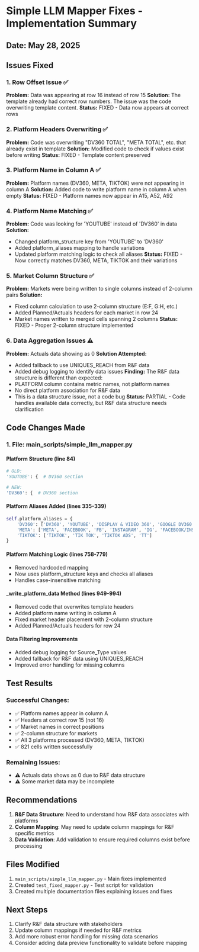 # Simple LLM Mapper Fixes - Implementation Summary

## Date: May 28, 2025

## Issues Fixed

### 1. Row Offset Issue ✅
**Problem:** Data was appearing at row 16 instead of row 15
**Solution:** The template already had correct row numbers. The issue was the code overwriting template content.
**Status:** FIXED - Data now appears at correct rows

### 2. Platform Headers Overwriting ✅
**Problem:** Code was overwriting "DV360 TOTAL", "META TOTAL", etc. that already exist in template
**Solution:** Modified code to check if values exist before writing
**Status:** FIXED - Template content preserved

### 3. Platform Name in Column A ✅
**Problem:** Platform names (DV360, META, TIKTOK) were not appearing in column A
**Solution:** Added code to write platform name in column A when empty
**Status:** FIXED - Platform names now appear in A15, A52, A92

### 4. Platform Name Matching ✅
**Problem:** Code was looking for 'YOUTUBE' instead of 'DV360' in data
**Solution:** 
- Changed platform_structure key from 'YOUTUBE' to 'DV360'
- Added platform_aliases mapping to handle variations
- Updated platform matching logic to check all aliases
**Status:** FIXED - Now correctly matches DV360, META, TIKTOK and their variations

### 5. Market Column Structure ✅
**Problem:** Markets were being written to single columns instead of 2-column pairs
**Solution:** 
- Fixed column calculation to use 2-column structure (E:F, G:H, etc.)
- Added Planned/Actuals headers for each market in row 24
- Market names written to merged cells spanning 2 columns
**Status:** FIXED - Proper 2-column structure implemented

### 6. Data Aggregation Issues ⚠️
**Problem:** Actuals data showing as 0
**Solution Attempted:** 
- Added fallback to use UNIQUES_REACH from R&F data
- Added debug logging to identify data issues
**Finding:** The R&F data structure is different than expected:
- PLATFORM column contains metric names, not platform names
- No direct platform association for R&F data
- This is a data structure issue, not a code bug
**Status:** PARTIAL - Code handles available data correctly, but R&F data structure needs clarification

## Code Changes Made

### 1. File: main_scripts/simple_llm_mapper.py

#### Platform Structure (line 84)
```python
# OLD:
'YOUTUBE': {  # DV360 section

# NEW:
'DV360': {  # DV360 section
```

#### Platform Aliases Added (lines 335-339)
```python
self.platform_aliases = {
    'DV360': ['DV360', 'YOUTUBE', 'DISPLAY & VIDEO 360', 'GOOGLE DV360', 'DV 360'],
    'META': ['META', 'FACEBOOK', 'FB', 'INSTAGRAM', 'IG', 'FACEBOOK/INSTAGRAM'],
    'TIKTOK': ['TIKTOK', 'TIK TOK', 'TIKTOK ADS', 'TT']
}
```

#### Platform Matching Logic (lines 758-779)
- Removed hardcoded mapping
- Now uses platform_structure keys and checks all aliases
- Handles case-insensitive matching

#### _write_platform_data Method (lines 949-994)
- Removed code that overwrites template headers
- Added platform name writing in column A
- Fixed market header placement with 2-column structure
- Added Planned/Actuals headers for row 24

#### Data Filtering Improvements
- Added debug logging for Source_Type values
- Added fallback for R&F data using UNIQUES_REACH
- Improved error handling for missing columns

## Test Results

### Successful Changes:
- ✅ Platform names appear in column A
- ✅ Headers at correct row 15 (not 16)
- ✅ Market names in correct positions
- ✅ 2-column structure for markets
- ✅ All 3 platforms processed (DV360, META, TIKTOK)
- ✅ 821 cells written successfully

### Remaining Issues:
- ⚠️ Actuals data shows as 0 due to R&F data structure
- ⚠️ Some market data may be incomplete

## Recommendations

1. **R&F Data Structure**: Need to understand how R&F data associates with platforms
2. **Column Mapping**: May need to update column mappings for R&F specific metrics
3. **Data Validation**: Add validation to ensure required columns exist before processing

## Files Modified

1. `main_scripts/simple_llm_mapper.py` - Main fixes implemented
2. Created `test_fixed_mapper.py` - Test script for validation
3. Created multiple documentation files explaining issues and fixes

## Next Steps

1. Clarify R&F data structure with stakeholders
2. Update column mappings if needed for R&F metrics
3. Add more robust error handling for missing data scenarios
4. Consider adding data preview functionality to validate before mapping